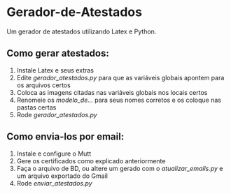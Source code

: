Gerador-de-Atestados
====================

Um gerador de atestados utilizando Latex e Python.


Como gerar atestados:
----------

1. Instale Latex e seus extras
2. Edite *gerador_atestados.py* para que as variáveis globais apontem para os arquivos certos
3. Coloca as imagens citadas nas variáveis globais nos locais certos
4. Renomeie os *modelo_de...* para seus nomes corretos e os coloque nas pastas certas
5. Rode *gerador_atestados.py*


Como envia-los por email:
----------

1. Instale e configure o Mutt
2. Gere os certificados como explicado anteriormente
3. Faça o arquivo de BD, ou altere um gerado com o *atualizar_emails.py* e um arquivo exportado do Gmail
4. Rode *enviar_atestados.py*
